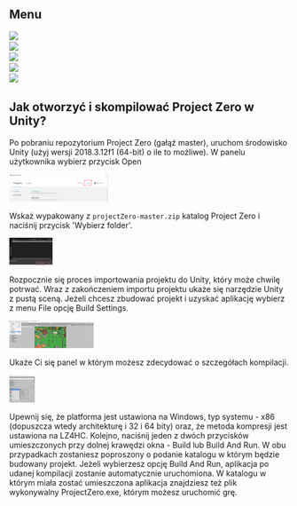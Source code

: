 ## Menu
<p align="left">
 <a href="https://github.com/trolit/projectZero"><img src="https://img.shields.io/badge/Dokumentacja%20dla%20u%C5%BCytkownika-gray?color=6B5B95&style=for-the-badge&logo=lgtm"></a> </br>
 <a href="https://github.com/trolit/projectZero/blob/master/README_dev.md"><img src="https://img.shields.io/badge/DOKUMENTACJA%20DLA%20DEVELOPERA-gray?color=009B77&style=for-the-badge&logo=dev.to" style="max-height: 550px;"></a> <br/>
 <a href="https://github.com/trolit/projectZero/blob/master/SHOWCASE.md"><img src="https://img.shields.io/badge/Animowane%20zrzuty%20z%20gry-gray?color=955251&style=for-the-badge&logo=big%20cartel" style="max-height: 550px;"></a> <br/>
 <a href="https://github.com/trolit/projectZero/blob/master/CREDITS.md"><img src="https://img.shields.io/badge/UZNANIA-gray?color=5B5EA6&style=for-the-badge&logo=showpad" style="max-height: 550px;"></a> <br/>
 <a href="https://github.com/trolit/projectZero/blob/master/COMPILE.md"><img src="https://img.shields.io/badge/KOMPILACJA%20PROJEKTU%20W%20UNITY%20(TU%20JESTE%C5%9A)-gray?color=B565A7&style=for-the-badge&logo=unity" style="max-height: 550px;"></a>
</p>

## Jak otworzyć i skompilować Project Zero w Unity?

Po pobraniu repozytorium Project Zero (gałąź master), uruchom środowisko Unity (użyj wersji 2018.3.12f1 (64-bit) o ile to możliwe). W panelu użytkownika wybierz przycisk Open

<img src="https://github.com/trolit/projectZero/blob/storage/photos/howToCompile/howToCompile0.PNG" height="50"/>

Wskaż wypakowany z ```projectZero-master.zip``` katalog Project Zero i naciśnij przycisk 'Wybierz folder'.

<img src="https://github.com/trolit/projectZero/blob/storage/photos/howToCompile/howToCompile1.PNG" height="50"/>

Rozpocznie się proces importowania projektu do Unity, który może chwilę potrwać. Wraz z zakończeniem importu projektu ukaże się narzędzie Unity z pustą sceną. Jeżeli chcesz zbudować projekt i uzyskać aplikację wybierz z menu File opcję Build Settings. 

<img src="https://github.com/trolit/projectZero/blob/storage/photos/howToCompile/howToCompile2.PNG" height="50"/>

Ukaże Ci się panel w którym możesz zdecydować o szczegółach kompilacji. 

<img src="https://github.com/trolit/projectZero/blob/storage/photos/howToCompile/howToCompile3.PNG" height="50"/>

Upewnij się, że platforma jest ustawiona na Windows, typ systemu - x86 (dopuszcza wtedy architekturę i 32 i 64 bity) oraz, że metoda kompresji jest ustawiona na LZ4HC. Kolejno, naciśnij jeden z dwóch przycisków umieszczonych przy dolnej krawędzi okna - Build lub Build And Run. W obu przypadkach zostaniesz poproszony o podanie katalogu w którym będzie budowany projekt. Jeżeli wybierzesz opcję Build And Run, aplikacja po udanej kompilacji zostanie automatycznie uruchomiona. W katalogu w którym miała zostać umieszczona aplikacja znajdziesz też plik wykonywalny ProjectZero.exe, którym możesz uruchomić grę. 

